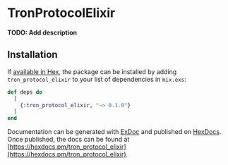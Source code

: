 # TronProtocolElixir

**TODO: Add description**

## Installation

If [available in Hex](https://hex.pm/docs/publish), the package can be installed
by adding `tron_protocol_elixir` to your list of dependencies in `mix.exs`:

```elixir
def deps do
  [
    {:tron_protocol_elixir, "~> 0.1.0"}
  ]
end
```

Documentation can be generated with [ExDoc](https://github.com/elixir-lang/ex_doc)
and published on [HexDocs](https://hexdocs.pm). Once published, the docs can
be found at [https://hexdocs.pm/tron_protocol_elixir](https://hexdocs.pm/tron_protocol_elixir).


